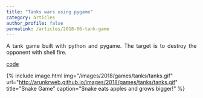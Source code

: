 ```yaml
---
title: "Tanks wars using pygame"
category: articles
author_profile: false
permalink: /articles/2018-06-tank-game
---
```


<p style="text-align:justify">
A tank game built with python and pygame. The target is to destroy the opponent with shell fire. 
</p>

[code](https://github.com/ioarun/pygame-robotics/tree/master/tank-game)

{% include image.html img="/images/2018/games/tanks/tanks.gif" url="http://arunkrweb.github.io/images/2018/games/tanks/tanks.gif" title="Snake Game" caption="Snake eats apples and grows bigger!" %}
 
 
